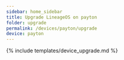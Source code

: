 ```yaml
---
sidebar: home_sidebar
title: Upgrade LineageOS on payton
folder: upgrade
permalink: /devices/payton/upgrade
device: payton
---
```

{% include templates/device_upgrade.md %}
